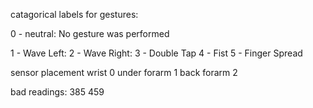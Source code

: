 catagorical labels for gestures:

0 - neutral:
   No gesture was performed

1 - Wave Left:
2 - Wave Right:
3 - Double Tap
4 - Fist
5 - Finger Spread


sensor placement 
wrist 0
under forarm 1
back forarm 2


bad readings:
385
459